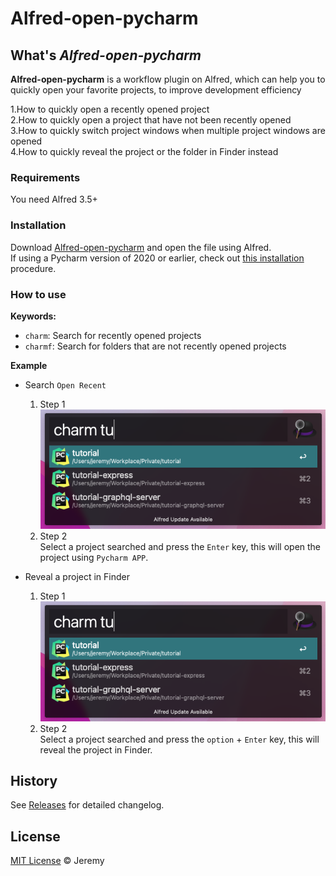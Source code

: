 # Alfred-open-pycharm

## What's *Alfred-open-pycharm*

**Alfred-open-pycharm** is a workflow plugin on Alfred, 
which can help you to quickly open your favorite projects, 
to improve development efficiency

1.How to quickly open a recently opened project    
2.How to quickly open a project that have not been recently opened    
3.How to quickly switch project windows when multiple project windows are opened   
4.How to quickly reveal the project or the folder in Finder instead

### Requirements
You need Alfred 3.5+  

### Installation
Download [Alfred-open-pycharm](./package/alfred-open-pycharm.alfredworkflow?raw=true) and open the file using Alfred.  
If using a Pycharm version of 2020 or earlier, check out [this installation](./doc/installment-for-2019-and-2020.md) procedure.

### How to use
**Keywords:**  
- `charm`: Search for recently opened projects
- `charmf`: Search for folders that are not recently opened projects

**Example** 
- Search `Open Recent`   
  1) Step 1    
    ![pycharm-alfred-workflow-search-open-recent](./doc/images/search_open_recent.png) 
  2) Step 2    
    Select a project searched and press the `Enter` key, this will open the project using `Pycharm APP`.   
    
- Reveal a project in Finder
  1) Step 1    
    ![pycharm-alfred-workflow-search-open-recent](./doc/images/search_open_recent.png)
  2) Step 2    
  Select a project searched and press the `option` + `Enter` key, this will reveal the project in Finder. 

## History
See [Releases](https://github.com/jeremy-jin/alfred-open-pycharm/releases) for detailed changelog.

## License
[MIT License](https://github.com/jeremy-jin/alfred-open-pycharm/blob/master/LICENSE) © Jeremy